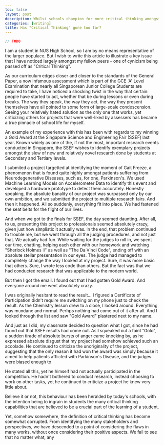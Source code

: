 ```yaml
---
toc: false
layout: post
description: Whilst schools champion for more critical thinking amongst the students, it is noteworthy to ask just where we should stop.
categories: [writing]
title: Has "Critical Thinking" gone too far?
---
```


```kotlin
// TODO
```

I am a student in NUS High School, so I am by no means representative of the larger populace. But I wish to write this article to illustrate a key issue that I have noticed largely amongst my fellow peers - one of cynicism being passed off as "Critical Thinking".

As our curriculum edges closer and closer to the standards of the General Paper, a now infamous assessment which is part of the GCE 'A' Level Examination that nearly all Singaporean Junior College Students are required to take, I have noticed a shocking twist in the way that certain people have started to act, whether that be during lessons or even during breaks. The way they speak, the way they act, the way they present themselves have all pointed to some form of large-scale condescension. Seeing your relatively hated solution as the only one that works, yet criticizing others for projects that were well-liked by assessers has became a true pinnacle of school life for myself.

An example of my experience with this has been with regards to my winning a Gold Award at the Singapore Science and Engineering Fair (SSEF) last year. Known widely as one of the, if not the most, important research events conducted in Singapore, the SSEF wishes to identify exemplary projects amongst the slew of new and relatively novel research done by students at Secondary and Tertiary levels.

I submited a project targetted at identifying the moment of Gait Freeze, a phenomenon that is found quite highly amongst patients suffering from Neurodegenerative Diseases, such as, for one, Parkinson's. We used Machine Learning Models on Accelerometer Data to identify this event and developed a hardware prototype to detect them accurately.  Honestly speaking, the absolute banality of our project was surpassed only by our own ambition, and we submitted the project to multiple research fairs. And then it happened. All so suddenly, everything fit into place. We had fastened the seat belts for the flight of our lives.

And when we got to the finals for SSEF, the day seemed daunting. After all, to us, presenting this project to professionals seemed absolutely crazy, given just how simplistic it actually was. In the end, that problem continued to trouble me, but we went through all the judging procedures, and not just that. We actually had fun. While waiting for the judges to roll in, we spent our time, chatting, helping each other with our homework and watching "Sherlock Holmes II" as well as "The Da Vinci Code", ending off with an absolute stellar presentation in our eyes. The judge had managed to completely change the way I looked at my project. Sure, it was more basic that others. Sure, I wrote less code than others. But the fact was that we had conducted research that was applicable to the modern world.

But then I got the email. I found out that I had gotten Gold Award. And everyone around me went absolutely crazy.

I was originally hesitant to read the result... I figured a Certificate of Participation didn't require me switching on my phone just to check the result. As the Chemistry lesson drew to a close, I looked around. Everything was mundane and normal. Perhps nothing had come out of it after all. And I looked through the list and saw "Gold Award" plastered next to my name.

And just as I did, my classmate decided to question what I got, since he had found out that SSEF results had come out. As I squeaked out a faint "Gold", a sudden tirade of absolute bursts of anger came knocking by, as he expressed absolute disgust that my project had somehow achieved such an accolade. He continued to criticize the unoriginality of the project, suggesting that the only reason it had won the award was simply because it aimed to help patients afflicted with Parkinson's Disease, and the judges were biased enough to 

He stated all this, yet he himself had not actually participated in the competition. He hadn't bothered to conduct research, instead choosing to work on other tasks, yet he continued to criticize a project he knew very little about.

Believe it or not, this behaviour has been heralded by today's schools, with the intention being to ingrain in students the many critical thinking capabilities that are believed to be a crucial part of the learning of a student.

Yet, somehow somewhere, the definition of critical thinking has become somewhat corrupted. From identifying the many stakeholders and perspectives, we have descended to a point of considering the flaws in many works, without once considering their positive aspects. We fail to see that no matter what, any 
